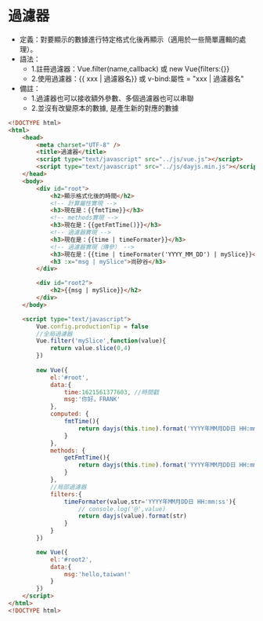 
# 過濾器

- 定義：對要顯示的數據進行特定格式化後再顯示（適用於一些簡單邏輯的處理）。
- 語法：
	- 1.註冊過濾器：Vue.filter(name,callback) 或 new Vue{filters:{}}
	- 2.使用過濾器：{{ xxx | 過濾器名}}  或  v-bind:屬性 = "xxx | 過濾器名"
- 備註：
	- 1.過濾器也可以接收額外參數、多個過濾器也可以串聯
	- 2.並沒有改變原本的數據, 是產生新的對應的數據

```html
<!DOCTYPE html>
<html>
	<head>
		<meta charset="UTF-8" />
		<title>過濾器</title>
		<script type="text/javascript" src="../js/vue.js"></script>
		<script type="text/javascript" src="../js/dayjs.min.js"></script>
	</head>
	<body>
		<div id="root">
			<h2>顯示格式化後的時間</h2>
			<!-- 計算屬性實現 -->
			<h3>現在是：{{fmtTime}}</h3>
			<!-- methods實現 -->
			<h3>現在是：{{getFmtTime()}}</h3>
			<!-- 過濾器實現 -->
			<h3>現在是：{{time | timeFormater}}</h3>
			<!-- 過濾器實現（傳參） -->
			<h3>現在是：{{time | timeFormater('YYYY_MM_DD') | mySlice}}</h3>
			<h3 :x="msg | mySlice">尚矽谷</h3>
		</div>

		<div id="root2">
			<h2>{{msg | mySlice}}</h2>
		</div>
	</body>

	<script type="text/javascript">
		Vue.config.productionTip = false
		//全局過濾器
		Vue.filter('mySlice',function(value){
			return value.slice(0,4)
		})
		
		new Vue({
			el:'#root',
			data:{
				time:1621561377603, //時間戳
				msg:'你好，FRANK'
			},
			computed: {
				fmtTime(){
					return dayjs(this.time).format('YYYY年MM月DD日 HH:mm:ss')
				}
			},
			methods: {
				getFmtTime(){
					return dayjs(this.time).format('YYYY年MM月DD日 HH:mm:ss')
				}
			},
			//局部過濾器
			filters:{
				timeFormater(value,str='YYYY年MM月DD日 HH:mm:ss'){
					// console.log('@',value)
					return dayjs(value).format(str)
				}
			}
		})

		new Vue({
			el:'#root2',
			data:{
				msg:'hello,taiwan!'
			}
		})
	</script>
</html> 
<!DOCTYPE html>
```